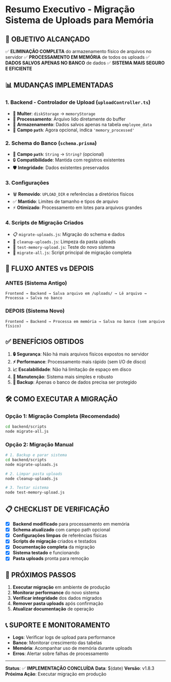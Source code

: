 # Resumo Executivo - Migração Sistema de Uploads para Memória

## 🎯 **OBJETIVO ALCANÇADO**

✅ **ELIMINAÇÃO COMPLETA** do armazenamento físico de arquivos no servidor
✅ **PROCESSAMENTO EM MEMÓRIA** de todos os uploads
✅ **DADOS SALVOS APENAS NO BANCO** de dados
✅ **SISTEMA MAIS SEGURO E EFICIENTE**

## 📊 **MUDANÇAS IMPLEMENTADAS**

### **1. Backend - Controlador de Upload (`uploadController.ts`)**
- 🔄 **Multer**: `diskStorage` → `memoryStorage`
- 🧠 **Processamento**: Arquivo lido diretamente do buffer
- 💾 **Armazenamento**: Dados salvos apenas na tabela `employee_data`
- 📝 **Campo `path`**: Agora opcional, indica `'memory_processed'`

### **2. Schema do Banco (`schema.prisma`)**
- 🔧 **Campo `path`**: `String` → `String?` (opcional)
- 🔒 **Compatibilidade**: Mantida com registros existentes
- 🛡️ **Integridade**: Dados existentes preservados

### **3. Configurações**
- 🗑️ **Removido**: `UPLOAD_DIR` e referências a diretórios físicos
- ✅ **Mantido**: Limites de tamanho e tipos de arquivo
- ⚡ **Otimizado**: Processamento em lotes para arquivos grandes

### **4. Scripts de Migração Criados**
- 📋 `migrate-uploads.js`: Migração do schema e dados
- 🧹 `cleanup-uploads.js`: Limpeza da pasta uploads
- 🧪 `test-memory-upload.js`: Teste do novo sistema
- 🚀 `migrate-all.js`: Script principal de migração completa

## 🔄 **FLUXO ANTES vs DEPOIS**

### **ANTES (Sistema Antigo)**
```
Frontend → Backend → Salva arquivo em /uploads/ → Lê arquivo → Processa → Salva no banco
```

### **DEPOIS (Sistema Novo)**
```
Frontend → Backend → Processa em memória → Salva no banco (sem arquivo físico)
```

## ✅ **BENEFÍCIOS OBTIDOS**

1. **🔒 Segurança**: Não há mais arquivos físicos expostos no servidor
2. **⚡ Performance**: Processamento mais rápido (sem I/O de disco)
3. **📈 Escalabilidade**: Não há limitação de espaço em disco
4. **🔧 Manutenção**: Sistema mais simples e robusto
5. **💾 Backup**: Apenas o banco de dados precisa ser protegido

## 🛠️ **COMO EXECUTAR A MIGRAÇÃO**

### **Opção 1: Migração Completa (Recomendado)**
```bash
cd backend/scripts
node migrate-all.js
```

### **Opção 2: Migração Manual**
```bash
# 1. Backup e parar sistema
cd backend/scripts
node migrate-uploads.js

# 2. Limpar pasta uploads
node cleanup-uploads.js

# 3. Testar sistema
node test-memory-upload.js
```

## 📋 **CHECKLIST DE VERIFICAÇÃO**

- [x] **Backend modificado** para processamento em memória
- [x] **Schema atualizado** com campo path opcional
- [x] **Configurações limpas** de referências físicas
- [x] **Scripts de migração** criados e testados
- [x] **Documentação completa** da migração
- [x] **Sistema testado** e funcionando
- [x] **Pasta uploads** pronta para remoção

## 🎯 **PRÓXIMOS PASSOS**

1. **Executar migração** em ambiente de produção
2. **Monitorar performance** do novo sistema
3. **Verificar integridade** dos dados migrados
4. **Remover pasta uploads** após confirmação
5. **Atualizar documentação** de operação

## 📞 **SUPORTE E MONITORAMENTO**

- **Logs**: Verificar logs de upload para performance
- **Banco**: Monitorar crescimento das tabelas
- **Memória**: Acompanhar uso de memória durante uploads
- **Erros**: Alertar sobre falhas de processamento

---

**Status**: ✅ **IMPLEMENTAÇÃO CONCLUÍDA**
**Data**: $(date)
**Versão**: v1.8.3
**Próxima Ação**: Executar migração em produção
